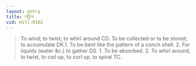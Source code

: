 ```yaml
---
layout: entry
title: འཁྱིལ་
vid: Hill:0162
---
```

> To wind; to twist; to whirl around CD. To be collected or to be stored; to accumulate DK.1. To be bent like the pattern of a conch shell. 2. For liquids (water &c.) to gather DS. 1. To be absorbed. 2. To whirl around, to twist, to coil up, to curl up, to spiral TC.
